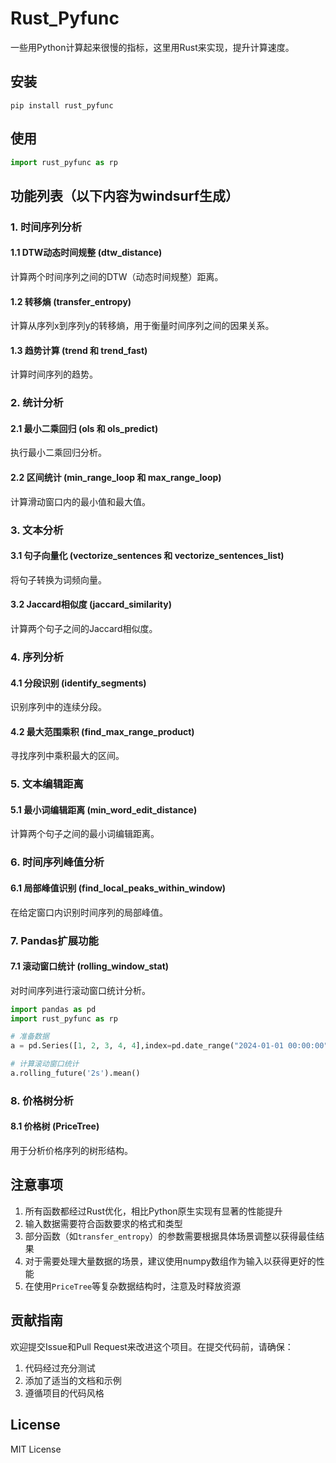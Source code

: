 # Rust_Pyfunc

一些用Python计算起来很慢的指标，这里用Rust来实现，提升计算速度。

## 安装
```shell
pip install rust_pyfunc
```

## 使用
```python
import rust_pyfunc as rp
```

## 功能列表（以下内容为windsurf生成）

### 1. 时间序列分析

#### 1.1 DTW动态时间规整 (dtw_distance)
计算两个时间序列之间的DTW（动态时间规整）距离。

#### 1.2 转移熵 (transfer_entropy)
计算从序列x到序列y的转移熵，用于衡量时间序列之间的因果关系。

#### 1.3 趋势计算 (trend 和 trend_fast)
计算时间序列的趋势。

### 2. 统计分析

#### 2.1 最小二乘回归 (ols 和 ols_predict)
执行最小二乘回归分析。

#### 2.2 区间统计 (min_range_loop 和 max_range_loop)
计算滑动窗口内的最小值和最大值。

### 3. 文本分析

#### 3.1 句子向量化 (vectorize_sentences 和 vectorize_sentences_list)
将句子转换为词频向量。

#### 3.2 Jaccard相似度 (jaccard_similarity)
计算两个句子之间的Jaccard相似度。

### 4. 序列分析

#### 4.1 分段识别 (identify_segments)
识别序列中的连续分段。


#### 4.2 最大范围乘积 (find_max_range_product)
寻找序列中乘积最大的区间。


### 5. 文本编辑距离

#### 5.1 最小词编辑距离 (min_word_edit_distance)
计算两个句子之间的最小词编辑距离。


### 6. 时间序列峰值分析

#### 6.1 局部峰值识别 (find_local_peaks_within_window)
在给定窗口内识别时间序列的局部峰值。


### 7. Pandas扩展功能

#### 7.1 滚动窗口统计 (rolling_window_stat)
对时间序列进行滚动窗口统计分析。

```python
import pandas as pd
import rust_pyfunc as rp

# 准备数据
a = pd.Series([1, 2, 3, 4, 4],index=pd.date_range("2024-01-01 00:00:00", "2024-01-01 00:00:04", freq="1s"))

# 计算滚动窗口统计
a.rolling_future('2s').mean()
```

### 8. 价格树分析

#### 8.1 价格树 (PriceTree)
用于分析价格序列的树形结构。


## 注意事项

1. 所有函数都经过Rust优化，相比Python原生实现有显著的性能提升
2. 输入数据需要符合函数要求的格式和类型
3. 部分函数（如`transfer_entropy`）的参数需要根据具体场景调整以获得最佳结果
4. 对于需要处理大量数据的场景，建议使用numpy数组作为输入以获得更好的性能
5. 在使用`PriceTree`等复杂数据结构时，注意及时释放资源


## 贡献指南

欢迎提交Issue和Pull Request来改进这个项目。在提交代码前，请确保：

1. 代码经过充分测试
2. 添加了适当的文档和示例
3. 遵循项目的代码风格

## License

MIT License
